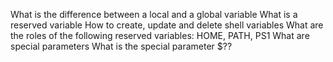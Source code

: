 
  What is the difference between a local and a global variable
  What is a reserved variable
  How to create, update and delete shell variables
  What are the roles of the following reserved variables: HOME, PATH, PS1
  What are special parameters
  What is the special parameter $??

